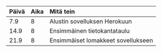 | Päivä         | Aika          | Mitä tein                                         |
| :------------ |:--------------| :-------------------------------------------------|
| 7.9           | 8             | Alustin sovelluksen Herokuun                      |
| 14.9          | 8             | Ensimmäinen tietokantataulu                       |
| 21.9          | 8             | Ensimmäiset lomakkeet sovellukseen                |